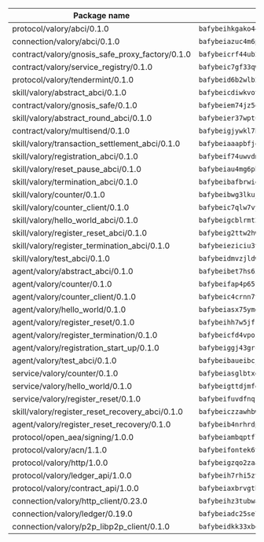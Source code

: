 | Package name                                                  | Package hash                                                  |
| ------------------------------------------------------------- | ------------------------------------------------------------- |
| protocol/valory/abci/0.1.0                                    | `bafybeihkgako44fzgurcv4hgbems4ptdtosae4lopnnr75eczb6kx3x2lm` |
| connection/valory/abci/0.1.0                                  | `bafybeiazuc4m6pgz5t2giw64boylpenyuwq2ceqikod6p773drf7m4q7ea` |
| contract/valory/gnosis_safe_proxy_factory/0.1.0               | `bafybeicrf44ub2kauwxan3zfbdmeqb2ae7xhftwucevr7q42bwho5oqcoa` |
| contract/valory/service_registry/0.1.0                        | `bafybeic7gf33qwpfrvrugpb6jumvcy7737mkdt3cojeocn4az7s3rznube` |
| protocol/valory/tendermint/0.1.0                              | `bafybeid6b2wlb24g6d3godmqms44qvnpkhlvb27icotuobvnscmdmlhaha` |
| skill/valory/abstract_abci/0.1.0                              | `bafybeicdiwkvotgr4h2zulx5rsgxqid22d5greqqhgqadd2uqlmpioipem` |
| contract/valory/gnosis_safe/0.1.0                             | `bafybeiem74jz5qgzkxwt34wbdlo64cloaerjui2jme4svdtjx4nh6v2d2y` |
| skill/valory/abstract_round_abci/0.1.0                        | `bafybeier37wpturxovtk3u5ckjluvklrsucfsrli5uzo2n2qfhy5dnpotu` |
| contract/valory/multisend/0.1.0                               | `bafybeigjywkl7hydjsrkogob3xebj2ifhqwmfhhxoeyrndzhhxi5u6amey` |
| skill/valory/transaction_settlement_abci/0.1.0                | `bafybeiaaapbfjoxwou2uertz4rmi6zfmsaijlhzay7tgf2dcdoirx2sgau` |
| skill/valory/registration_abci/0.1.0                          | `bafybeif74uwvdm7uutedsfzw3d22jmpjftnghmcq3djiomtjf7hzdfz6x4` |
| skill/valory/reset_pause_abci/0.1.0                           | `bafybeiau4mg6pbzj3kuyp4gffbemukq7qgx3un5bgkcykbjl7u5s47sxxm` |
| skill/valory/termination_abci/0.1.0                           | `bafybeibafbrwieoqv4am6akzxrxupagksq2bsv3byhruyttswiytpw3urm` |
| skill/valory/counter/0.1.0                                    | `bafybeibwg3lkuj536tm7njlbfuslamsoqes62oshp3ad3fhlomqfk3wugu` |
| skill/valory/counter_client/0.1.0                             | `bafybeic7qlw7vyovllmu35rb3cag4afduemo6ulr7sfkxtwtrjhlb2a5cq` |
| skill/valory/hello_world_abci/0.1.0                           | `bafybeigcblrmt2czuqdgnchkhxzuvm42caur5lpsg3yb3apr2wryj5arnm` |
| skill/valory/register_reset_abci/0.1.0                        | `bafybeig2ttw2hwikgvttjyvdi6iq5akpohuybkymjt5horx7jld2xjotri` |
| skill/valory/register_termination_abci/0.1.0                  | `bafybeieziciu3vlau276zvwyutatewcdeyoediry34k35s3d23za7mbfna` |
| skill/valory/test_abci/0.1.0                                  | `bafybeidmvzjldwvs4pszdosko7pdk6q55pchtqhzloospw7xbmq5atiefm` |
| agent/valory/abstract_abci/0.1.0                              | `bafybeibet7hs6ihznaiqy4wfwbbhdadqz7uc6m6mbnofttcswr54szg7rq` |
| agent/valory/counter/0.1.0                                    | `bafybeifap4p65f5pyee2ij7ng4xxje6vswutrmy7cszpfu4kmk5ehx2qwe` |
| agent/valory/counter_client/0.1.0                             | `bafybeic4crnn7t5ep6bsjrdste2tdbwoktftdhtooxeweypmujv5t7cmpi` |
| agent/valory/hello_world/0.1.0                                | `bafybeiasx75ymdlujfmrorhmyz53lqd2kiv7mrkwf4phjlbkn36gkhyo6a` |
| agent/valory/register_reset/0.1.0                             | `bafybeihh7w5jfkkzyejseeiajnlkpijdoqdurbgtbokgexqbsjxhyvb4ky` |
| agent/valory/register_termination/0.1.0                       | `bafybeicfd4vpozmky2miucol3ywwk6oi3wwizayom6meyyzdz4aalqitty` |
| agent/valory/registration_start_up/0.1.0                      | `bafybeiggj43grc7lgzfrvgi4knfq4f3payyorl67wu7fwux2ocavqvmy7a` |
| agent/valory/test_abci/0.1.0                                  | `bafybeibaueibcju3rhfodyyzjnqdwu65b65agcu3e4ba2sgbpj62f4grh4` |
| service/valory/counter/0.1.0                                  | `bafybeiasglbtxdxt7tuehgmyfuu3726yncfnlfcznensz7iz6mqozqpnqm` |
| service/valory/hello_world/0.1.0                              | `bafybeigttdjmfe2odi2dwdjoihgvitiliskw7ertshjdnroymxrgmmxdoa` |
| service/valory/register_reset/0.1.0                           | `bafybeifuvdfnqfsdbu5m7iq5rokdx2nxh2uxbwrzrr3woenf7v7o72hrci` |
| skill/valory/register_reset_recovery_abci/0.1.0               | `bafybeiczzawhbwdqxg2adxklvokvrtj6vuf24un7z7mzr7e7vh52i2asku` |
| agent/valory/register_reset_recovery/0.1.0                    | `bafybeib4nrhrdpvjietakbk5h7bcn4bks5x7clui75smwq7mq3ggbqb7gq` |
| protocol/open_aea/signing/1.0.0                               | `bafybeiambqptflge33eemdhis2whik67hjplfnqwieoa6wblzlaf7vuo44` |
| protocol/valory/acn/1.1.0                                     | `bafybeifontek6tvaecatoauiule3j3id6xoktpjubvuqi3h2jkzqg7zh7a` |
| protocol/valory/http/1.0.0                                    | `bafybeigzqo2zaakcjtzzsm6dh4x73v72xg6ctk6muyp5uq5ueb7y34fbxy` |
| protocol/valory/ledger_api/1.0.0                              | `bafybeih7rhi5zvfvwakx5ifgxsz2cfipeecsh7bm3gnudjxtvhrygpcftq` |
| protocol/valory/contract_api/1.0.0                            | `bafybeiaxbrvgtbdrh4lslskuxyp4awyr4whcx3nqq5yrr6vimzsxg5dy64` |
| connection/valory/http_client/0.23.0                          | `bafybeihz3tubwado7j3wlivndzzuj3c6fdsp4ra5r3nqixn3ufawzo3wii` |
| connection/valory/ledger/0.19.0                               | `bafybeiadc25se7dgnn4mufztwpzdono4xsfs45qknzdqyi3gckn6ccuv44` |
| connection/valory/p2p_libp2p_client/0.1.0                     | `bafybeidkk33xbga54szmitk6uwsi3ef56hbbdbuasltqtiyki34hgfpnxa` |
